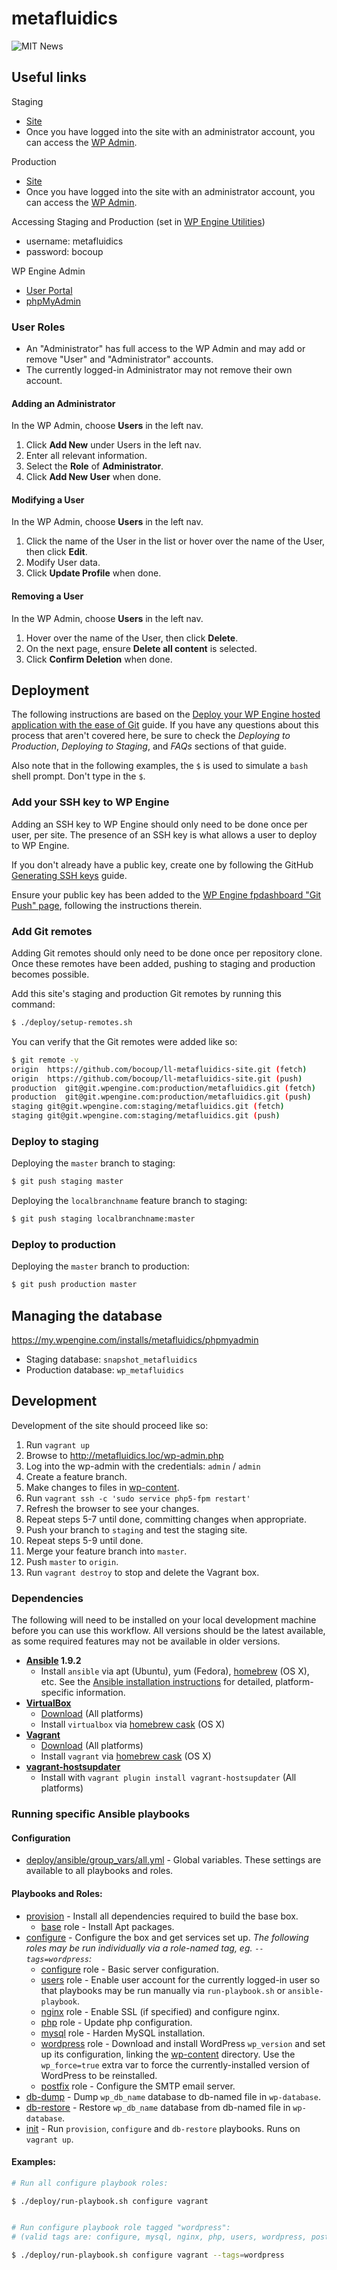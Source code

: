 # metafluidics

![MIT News](http://news.mit.edu/sites/mit.edu.newsoffice/files/images/2017/MIT-Open-Micro_0.jpg)

## Useful links

Staging

* [Site](http://metafluidics.staging.wpengine.com/)
* Once you have logged into the site with an administrator account, you can
  access the [WP Admin](http://metafluidics.staging.wpengine.com/wp-admin/).

Production

* [Site](http://metafluidics.wpengine.com/)
* Once you have logged into the site with an administrator account, you can
  access the [WP Admin](http://metafluidics.wpengine.com/wp-admin/).

Accessing Staging and Production (set in [WP Engine Utilities](https://my.wpengine.com/installs/metafluidics/utilities))

* username: metafluidics
* password: bocoup

WP Engine Admin

* [User Portal](https://my.wpengine.com/)
* [phpMyAdmin](https://my.wpengine.com/installs/metafluidics/phpmyadmin)

### User Roles

* An "Administrator" has full access to the WP Admin and may add or remove
"User" and "Administrator" accounts.
* The currently logged-in Administrator may not remove their own account.

#### Adding an Administrator

In the WP Admin, choose **Users** in the left nav.

1. Click **Add New** under Users in the left nav.
1. Enter all relevant information.
1. Select the **Role** of **Administrator**.
1. Click **Add New User** when done.

#### Modifying a User

In the WP Admin, choose **Users** in the left nav.

1. Click the name of the User in the list or hover over the name of the
   User, then click **Edit**.
1. Modify User data.
1. Click **Update Profile** when done.

#### Removing a User

In the WP Admin, choose **Users** in the left nav.

1. Hover over the name of the User, then click **Delete**.
1. On the next page, ensure **Delete all content** is selected.
1. Click **Confirm Deletion** when done.

## Deployment

The following instructions are based on the [Deploy your WP Engine hosted
application with the ease of Git](http://wpengine.com/git/) guide. If you have
any questions about this process that aren't covered here, be sure to check the
_Deploying to Production_, _Deploying to Staging_, and _FAQs_ sections of that
guide.

Also note that in the following examples, the `$` is used to simulate a `bash`
shell prompt. Don't type in the `$`.

### Add your SSH key to WP Engine

Adding an SSH key to WP Engine should only need to be done once per user, per
site. The presence of an SSH key is what allows a user to deploy to WP Engine.

If you don't already have a public key, create one by following the GitHub
[Generating SSH keys](https://help.github.com/articles/generating-ssh-keys/)
guide.

Ensure your public key has been added to the [WP Engine fpdashboard "Git Push"
page](https://my.wpengine.com/installs/metafluidics/git_push), following the
instructions therein.

### Add Git remotes

Adding Git remotes should only need to be done once per repository clone. Once
these remotes have been added, pushing to staging and production becomes
possible.

Add this site's staging and production Git remotes by running this command:

```bash
$ ./deploy/setup-remotes.sh
```

You can verify that the Git remotes were added like so:

```bash
$ git remote -v
origin	https://github.com/bocoup/ll-metafluidics-site.git (fetch)
origin	https://github.com/bocoup/ll-metafluidics-site.git (push)
production	git@git.wpengine.com:production/metafluidics.git (fetch)
production	git@git.wpengine.com:production/metafluidics.git (push)
staging	git@git.wpengine.com:staging/metafluidics.git (fetch)
staging	git@git.wpengine.com:staging/metafluidics.git (push)
```

### Deploy to staging

Deploying the `master` branch to staging:

```bash
$ git push staging master
```

Deploying the `localbranchname` feature branch to staging:

```bash
$ git push staging localbranchname:master
```

### Deploy to production

Deploying the `master` branch to production:

```bash
$ git push production master
```

## Managing the database

<https://my.wpengine.com/installs/metafluidics/phpmyadmin>

* Staging database: `snapshot_metafluidics`
* Production database: `wp_metafluidics`

## Development

Development of the site should proceed like so:

1. Run `vagrant up`
2. Browse to <http://metafluidics.loc/wp-admin.php>
3. Log into the wp-admin with the credentials: `admin` / `admin`
4. Create a feature branch.
5. Make changes to files in [wp-content](wp-content).
6. Run `vagrant ssh -c 'sudo service php5-fpm restart'`
7. Refresh the browser to see your changes.
8. Repeat steps 5-7 until done, committing changes when appropriate.
9. Push your branch to `staging` and test the staging site.
10. Repeat steps 5-9 until done.
11. Merge your feature branch into `master`.
12. Push `master` to `origin`.
15. Run `vagrant destroy` to stop and delete the Vagrant box.

### Dependencies

The following will need to be installed on your local development machine before
you can use this workflow. All versions should be the latest available, as some
required features may not be available in older versions.

* **[Ansible](http://docs.ansible.com/) 1.9.2**
  - Install `ansible` via apt (Ubuntu), yum (Fedora), [homebrew][homebrew] (OS
    X), etc. See the [Ansible installation
    instructions](http://docs.ansible.com/intro_installation.html) for detailed,
    platform-specific information.
* **[VirtualBox](https://www.virtualbox.org/)**
  - [Download](https://www.virtualbox.org/wiki/Downloads) (All platforms)
  - Install `virtualbox` via [homebrew cask][cask] (OS X)
* **[Vagrant](https://www.vagrantup.com/)**
  - [Download](http://docs.vagrantup.com/v2/installation/) (All platforms)
  - Install `vagrant` via [homebrew cask][cask] (OS X)
* **[vagrant-hostsupdater](https://github.com/cogitatio/vagrant-hostsupdater)**
  - Install with `vagrant plugin install vagrant-hostsupdater` (All platforms)

[homebrew]: http://brew.sh/
[cask]: http://caskroom.io/

### Running specific Ansible playbooks

#### Configuration

* [deploy/ansible/group_vars/all.yml][all] - Global variables. These settings
  are available to all playbooks and roles.

[all]: deploy/ansible/group_vars/all.yml

#### Playbooks and Roles:

* [provision](deploy/ansible/provision.yml) - Install all dependencies required
  to build the base box.
  * [base](deploy/ansible/roles/base) role - Install Apt packages.
* [configure](deploy/ansible/configure.yml) - Configure the box and get services
  set up. _The following roles may be run individually via a role-named tag, eg.
  `--tags=wordpress`:_
  * [configure](deploy/ansible/roles/configure) role - Basic server
    configuration.
  * [users](deploy/ansible/roles/users) role - Enable user account for the
    currently logged-in user so that playbooks may be run manually via
    `run-playbook.sh` or `ansible-playbook`.
  * [nginx](deploy/ansible/roles/nginx) role - Enable SSL (if specified) and
    configure nginx.
  * [php](deploy/ansible/roles/php) role - Update php configuration.
  * [mysql](deploy/ansible/roles/mysql) role - Harden MySQL installation.
  * [wordpress](deploy/ansible/roles/wordpress) role - Download and install
    WordPress `wp_version` and set up its configuration, linking the
    [wp-content](wp-content) directory. Use the `wp_force=true` extra var to
    force the currently-installed version of WordPress to be reinstalled.
  * [postfix](deploy/ansible/roles/postfix) role - Configure the SMTP email
    server.
* [db-dump](deploy/ansible/db-dump.yml) - Dump `wp_db_name` database to db-named
  file in `wp-database`.
* [db-restore](deploy/ansible/db-restore.yml) - Restore `wp_db_name` database
  from db-named file in `wp-database`.
* [init](deploy/ansible/init.yml) - Run `provision`, `configure` and
  `db-restore` playbooks. Runs on `vagrant up`.

#### Examples:

```bash
# Run all configure playbook roles:

$ ./deploy/run-playbook.sh configure vagrant


# Run configure playbook role tagged "wordpress":
# (valid tags are: configure, mysql, nginx, php, users, wordpress, postfix)

$ ./deploy/run-playbook.sh configure vagrant --tags=wordpress
```
